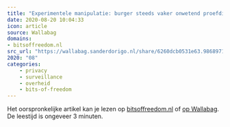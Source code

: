 ```yaml
---
title: "Experimentele manipulatie: burger steeds vaker onwetend proefdier"
date: 2020-08-20 10:04:33
icon: article
source: Wallabag
domains:
- bitsoffreedom.nl
src_url: "https://wallabag.sanderdorigo.nl/share/6260dcb0531e63.98689711"
2020: "08"
categories:
    - privacy
    - surveillance
    - overheid
    - bits-of-freedom
---
```

Het oorspronkelijke artikel kan je lezen op [bitsoffreedom.nl](https://www.bitsoffreedom.nl/2019/06/05/experimentele-manipulatie-burger-steeds-vaker-onwetend-proefdier/) of [op Wallabag](https://wallabag.sanderdorigo.nl/share/6260dcb0531e63.98689711). De leestijd is ongeveer 3 minuten.